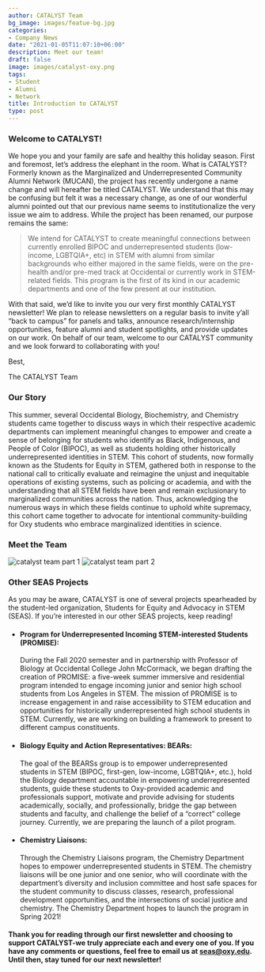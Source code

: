 ```yaml
---
author: CATALYST Team
bg_image: images/featue-bg.jpg
categories:
- Company News
date: "2021-01-05T11:07:10+06:00"
description: Meet our team!
draft: false
image: images/catalyst-oxy.png
tags:
- Student
- Alumni
- Network
title: Introduction to CATALYST
type: post
---
```



### Welcome to CATALYST!
</p>

We hope you and your family are safe and healthy this holiday season. First and foremost, let’s address the elephant in the room. What is CATALYST? Formerly known as the Marginalized and Underrepresented Community Alumni Network (MUCAN), the project has recently undergone a name change and will hereafter be titled CATALYST. We understand that this may be confusing but felt it was a necessary change, as one of our wonderful alumni pointed out that our previous name seems to institutionalize the very issue we aim to address. While the project has been renamed, our purpose remains the same: 
 </p>

> We intend for CATALYST to create meaningful connections between currently enrolled BIPOC and underrepresented students (low-income, LGBTQIA+, etc) in STEM with alumni from similar backgrounds who either majored in the same fields, were on the pre-health and/or pre-med track at Occidental or currently work in STEM-related fields. This program is the first of its kind in our academic departments and one of the few present at our institution. 

With that said, we’d like to invite you our very first monthly CATALYST newsletter! We plan to release newsletters on a regular basis to invite y’all “back to campus” for panels and talks, announce research/internship opportunities, feature alumni and student spotlights, and provide updates on our work. On behalf of our team, welcome to our CATALYST community and we look forward to collaborating with you!


Best,

The CATALYST Team
</p>



### Our Story

This summer, several Occidental Biology, Biochemistry, and Chemistry students came together to discuss ways in which their respective academic departments can implement meaningful changes to empower and create a sense of belonging for students who identify as Black, Indigenous, and People of Color (BIPOC), as well as students holding other historically underrepresented identities in STEM. This cohort of students, now formally known as the Students for Equity in STEM, gathered both in response to the national call to critically evaluate and reimagine the unjust and inequitable operations of existing systems, such as policing or academia, and with the understanding that all STEM fields have been and remain exclusionary to marginalized communities across the nation. Thus, acknowledging the numerous ways in which these fields continue to uphold white supremacy, this cohort came together to advocate for intentional community-building for Oxy students who embrace marginalized identities in science.
</p>

### Meet the Team

![catalyst team part 1](/english/catalyst/intro-newsletter_files/catalyst-team-1.png)
![catalyst team part 2](/english/catalyst/intro-newsletter_files/catalyst-team-2.png)

</p>

### Other SEAS Projects

As you may be aware, CATALYST is one of several projects spearheaded by the student-led organization, Students for Equity and Advocacy in STEM (SEAS). If you’re interested in our other SEAS projects, keep reading!

- #### Program for Underrepresented Incoming STEM-interested Students (PROMISE): 

    During the Fall 2020 semester and in partnership with Professor of Biology at Occidental College John McCormack, we began drafting the creation of PROMISE: a five-week summer immersive and residential program intended to engage incoming junior and senior high school students from Los Angeles in STEM. The mission of PROMISE is to increase engagement in and raise accessibility to STEM education and opportunities for historically underrepresented high school students in STEM. Currently, we are working on building a framework to present to different campus constituents. 
    
- #### Biology Equity and Action Representatives: BEARs: 

    The goal of the BEARSs group is to empower underrepresented students in STEM (BIPOC, first-gen, low-income, LGBTQIA+, etc.), hold the Biology department accountable in empowering underrepresented students, guide these students to Oxy-provided academic and professionals support, motivate and provide advising for students academically, socially, and professionally, bridge the gap between students and faculty, and challenge the belief of a “correct” college journey. Currently, we are preparing the launch of a pilot program. 
    
- #### Chemistry Liaisons: 

  Through the Chemistry Liaisons program, the Chemistry Department hopes to empower underrepresented students in STEM. The chemistry liaisons will be one junior and one senior, who will coordinate with the department’s diversity and inclusion committee and host safe spaces for the student community to discuss classes, research, professional development opportunities, and the intersections of social justice and chemistry.  The Chemistry Department hopes to launch the program in Spring 2021!
  
#### Thank you for reading through our first newsletter and choosing to support CATALYST-we truly appreciate each and every one of you. If you have any comments or questions, feel free to email us at seas@oxy.edu. Until then, stay tuned for our next newsletter!